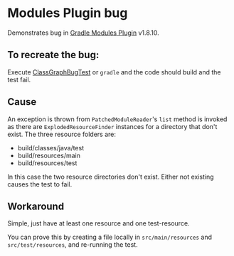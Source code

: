 # Modules Plugin bug

Demonstrates bug in [Gradle Modules Plugin](https://github.com/java9-modularity/gradle-modules-plugin) v1.8.10.

## To recreate the bug:

Execute [ClassGraphBugTest](src/test/java/io/github/big/andy/coates/modules/PluginTest.java) or
`gradle` and the code should build and the test fail.

## Cause

An exception is thrown from `PatchedModuleReader`'s `list` method is invoked as there are `ExplodedResourceFinder` instances 
for a directory that don't exist.  The three resource folders are:

* build/classes/java/test
* build/resources/main
* build/resources/test

In this case the two resource directories don't exist. Either not existing causes the test to fail.

## Workaround

Simple, just have at least one resource and one test-resource.

You can prove this by creating a file locally in `src/main/resources` and `src/test/resources`, and re-running the test.
